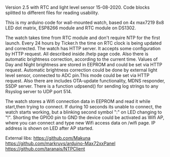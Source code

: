Version 2.5 with RTC and light level sensor 15-08-2020. Code blocks splitted to different files for reading usability.

This is my arduino code for wall-mounted watch, based on 4x max7219 8x8 LED dot matrix, ESP8266 module and RTC module on DS1302.

The watch takes time from RTC module and don't require NTP for the first launch. Every 24 hours by Ticker.h the time on RTC clock is being updated and corrected.
The watch has HTTP server. It accepts some configuration by HTTP request. All described inside /help page code.
Also there is automatic brightness correction, according to the current time. Values of Day and Night brightness are stored in EEPROM and could be set via HTTP request.
Automatic brightness correction could be done by external light level sensor, connected to ADC pin.This mode could be set via HTTP request.
Also there are includes OTA-update functionality, MDNS responder, SSDP server.
There is a function udpsend() for sending log strings to any Rsyslog server to UDP port 514.

The watch stores a Wifi connection data in EEPROM and read it while start,then trying to connect. If during 10 seconds its unable to connect, the watch starts working,
but a blinking second symbol ":" on LED changing to "!". Shorting the GPIO0 pin to GND the device could be activated as Wifi AP, where you can connect and type new Wifi 
access data on /wifi page. IP address is shown on LED after AP started.

External libs:
https://github.com/Makuna
https://github.com/markruys/arduino-Max72xxPanel
https://github.com/taranais/NTPClient
